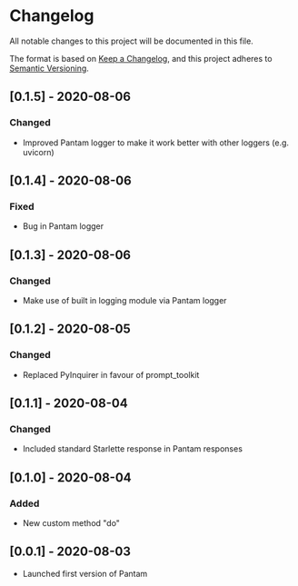 # Changelog
All notable changes to this project will be documented in this file.

The format is based on [Keep a Changelog](https://keepachangelog.com/en/1.0.0/),
and this project adheres to [Semantic Versioning](https://semver.org/spec/v2.0.0.html).

## [0.1.5] - 2020-08-06
### Changed
- Improved Pantam logger to make it work better with other loggers (e.g. uvicorn)

## [0.1.4] - 2020-08-06
### Fixed
- Bug in Pantam logger

## [0.1.3] - 2020-08-06
### Changed
- Make use of built in logging module via Pantam logger

## [0.1.2] - 2020-08-05
### Changed
- Replaced PyInquirer in favour of prompt_toolkit

## [0.1.1] - 2020-08-04
### Changed
- Included standard Starlette response in Pantam responses

## [0.1.0] - 2020-08-04
### Added
- New custom method "do"

## [0.0.1] - 2020-08-03
- Launched first version of Pantam
